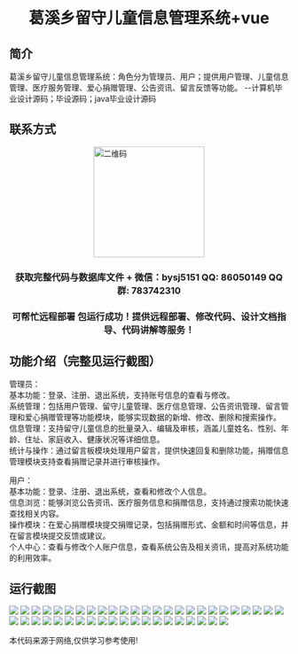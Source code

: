 <p><h1 align="center">葛溪乡留守儿童信息管理系统+vue</h1></p>

## 简介
葛溪乡留守儿童信息管理系统：角色分为管理员、用户；提供用户管理、儿童信息管理、医疗服务管理、爱心捐赠管理、公告资讯、留言反馈等功能。    --计算机毕业设计源码；毕设源码；java毕业设计源码


## 联系方式
<img src="https://bs-1329754181.cos.ap-shanghai.myqcloud.com/wx.jpg" alt="二维码" style="display: block; margin: 0 auto;" width="200px">
<p><h3 align="center">获取完整代码与数据库文件 + 微信：bysj5151 QQ: 86050149 QQ群: 783742310</h3></p>
<p><h3 align="center">可帮忙远程部署 包运行成功！提供远程部署、修改代码、设计文档指导、代码讲解等服务！</h3></p>

## 功能介绍（完整见运行截图）
管理员：  
基本功能：登录、注册、退出系统，支持账号信息的查看与修改。  
系统管理：包括用户管理、留守儿童管理、医疗信息管理、公告资讯管理、留言管理和爱心捐赠管理等功能模块，能够实现数据的新增、修改、删除和搜索操作。  
信息管理：支持留守儿童信息的批量录入、编辑及审核，涵盖儿童姓名、性别、年龄、住址、家庭收入、健康状况等详细信息。  
统计与操作：通过留言板模块处理用户留言，提供快速回复和删除功能，捐赠信息管理模块支持查看捐赠记录并进行审核操作。  

用户：  
基本功能：登录、注册、退出系统，查看和修改个人信息。  
信息浏览：能够浏览公告资讯、医疗服务信息和捐赠信息，支持通过搜索功能快速查找相关内容。  
操作模块：在爱心捐赠模块提交捐赠记录，包括捐赠形式、金额和时间等信息，并在留言模块提交反馈或建议。  
个人中心：查看与修改个人账户信息，查看系统公告及相关资讯，提高对系统功能的利用效率。


## 运行截图
![](https://bs-1329754181.cos.ap-shanghai.myqcloud.com/ssm/GeXiXiangLiuShouErTongXinXiGuanLiXiTong/img/001.jpg)
![](https://bs-1329754181.cos.ap-shanghai.myqcloud.com/ssm/GeXiXiangLiuShouErTongXinXiGuanLiXiTong/img/002.jpg)
![](https://bs-1329754181.cos.ap-shanghai.myqcloud.com/ssm/GeXiXiangLiuShouErTongXinXiGuanLiXiTong/img/003.jpg)
![](https://bs-1329754181.cos.ap-shanghai.myqcloud.com/ssm/GeXiXiangLiuShouErTongXinXiGuanLiXiTong/img/004.jpg)
![](https://bs-1329754181.cos.ap-shanghai.myqcloud.com/ssm/GeXiXiangLiuShouErTongXinXiGuanLiXiTong/img/005.jpg)
![](https://bs-1329754181.cos.ap-shanghai.myqcloud.com/ssm/GeXiXiangLiuShouErTongXinXiGuanLiXiTong/img/006.jpg)
![](https://bs-1329754181.cos.ap-shanghai.myqcloud.com/ssm/GeXiXiangLiuShouErTongXinXiGuanLiXiTong/img/007.jpg)
![](https://bs-1329754181.cos.ap-shanghai.myqcloud.com/ssm/GeXiXiangLiuShouErTongXinXiGuanLiXiTong/img/008.jpg)
![](https://bs-1329754181.cos.ap-shanghai.myqcloud.com/ssm/GeXiXiangLiuShouErTongXinXiGuanLiXiTong/img/009.jpg)
![](https://bs-1329754181.cos.ap-shanghai.myqcloud.com/ssm/GeXiXiangLiuShouErTongXinXiGuanLiXiTong/img/010.jpg)
![](https://bs-1329754181.cos.ap-shanghai.myqcloud.com/ssm/GeXiXiangLiuShouErTongXinXiGuanLiXiTong/img/011.jpg)
![](https://bs-1329754181.cos.ap-shanghai.myqcloud.com/ssm/GeXiXiangLiuShouErTongXinXiGuanLiXiTong/img/012.jpg)
![](https://bs-1329754181.cos.ap-shanghai.myqcloud.com/ssm/GeXiXiangLiuShouErTongXinXiGuanLiXiTong/img/013.jpg)
![](https://bs-1329754181.cos.ap-shanghai.myqcloud.com/ssm/GeXiXiangLiuShouErTongXinXiGuanLiXiTong/img/014.jpg)
![](https://bs-1329754181.cos.ap-shanghai.myqcloud.com/ssm/GeXiXiangLiuShouErTongXinXiGuanLiXiTong/img/015.jpg)
![](https://bs-1329754181.cos.ap-shanghai.myqcloud.com/ssm/GeXiXiangLiuShouErTongXinXiGuanLiXiTong/img/016.jpg)
![](https://bs-1329754181.cos.ap-shanghai.myqcloud.com/ssm/GeXiXiangLiuShouErTongXinXiGuanLiXiTong/img/017.jpg)
![](https://bs-1329754181.cos.ap-shanghai.myqcloud.com/ssm/GeXiXiangLiuShouErTongXinXiGuanLiXiTong/img/018.jpg)
![](https://bs-1329754181.cos.ap-shanghai.myqcloud.com/ssm/GeXiXiangLiuShouErTongXinXiGuanLiXiTong/img/019.jpg)
![](https://bs-1329754181.cos.ap-shanghai.myqcloud.com/ssm/GeXiXiangLiuShouErTongXinXiGuanLiXiTong/img/020.jpg)
![](https://bs-1329754181.cos.ap-shanghai.myqcloud.com/ssm/GeXiXiangLiuShouErTongXinXiGuanLiXiTong/img/021.jpg)
![](https://bs-1329754181.cos.ap-shanghai.myqcloud.com/ssm/GeXiXiangLiuShouErTongXinXiGuanLiXiTong/img/022.jpg)
![](https://bs-1329754181.cos.ap-shanghai.myqcloud.com/ssm/GeXiXiangLiuShouErTongXinXiGuanLiXiTong/img/023.jpg)
![](https://bs-1329754181.cos.ap-shanghai.myqcloud.com/ssm/GeXiXiangLiuShouErTongXinXiGuanLiXiTong/img/024.jpg)
![](https://bs-1329754181.cos.ap-shanghai.myqcloud.com/ssm/GeXiXiangLiuShouErTongXinXiGuanLiXiTong/img/025.jpg)
![](https://bs-1329754181.cos.ap-shanghai.myqcloud.com/ssm/GeXiXiangLiuShouErTongXinXiGuanLiXiTong/img/026.jpg)
![](https://bs-1329754181.cos.ap-shanghai.myqcloud.com/ssm/GeXiXiangLiuShouErTongXinXiGuanLiXiTong/img/027.jpg)
![](https://bs-1329754181.cos.ap-shanghai.myqcloud.com/ssm/GeXiXiangLiuShouErTongXinXiGuanLiXiTong/img/028.jpg)
![](https://bs-1329754181.cos.ap-shanghai.myqcloud.com/ssm/GeXiXiangLiuShouErTongXinXiGuanLiXiTong/img/029.jpg)
![](https://bs-1329754181.cos.ap-shanghai.myqcloud.com/ssm/GeXiXiangLiuShouErTongXinXiGuanLiXiTong/img/030.jpg)
![](https://bs-1329754181.cos.ap-shanghai.myqcloud.com/ssm/GeXiXiangLiuShouErTongXinXiGuanLiXiTong/img/031.jpg)
![](https://bs-1329754181.cos.ap-shanghai.myqcloud.com/ssm/GeXiXiangLiuShouErTongXinXiGuanLiXiTong/img/032.jpg)
![](https://bs-1329754181.cos.ap-shanghai.myqcloud.com/ssm/GeXiXiangLiuShouErTongXinXiGuanLiXiTong/img/033.jpg)
![](https://bs-1329754181.cos.ap-shanghai.myqcloud.com/ssm/GeXiXiangLiuShouErTongXinXiGuanLiXiTong/img/034.jpg)
![](https://bs-1329754181.cos.ap-shanghai.myqcloud.com/ssm/GeXiXiangLiuShouErTongXinXiGuanLiXiTong/img/035.jpg)
![](https://bs-1329754181.cos.ap-shanghai.myqcloud.com/ssm/GeXiXiangLiuShouErTongXinXiGuanLiXiTong/img/036.jpg)
![](https://bs-1329754181.cos.ap-shanghai.myqcloud.com/ssm/GeXiXiangLiuShouErTongXinXiGuanLiXiTong/img/037.jpg)
![](https://bs-1329754181.cos.ap-shanghai.myqcloud.com/ssm/GeXiXiangLiuShouErTongXinXiGuanLiXiTong/img/038.jpg)
![](https://bs-1329754181.cos.ap-shanghai.myqcloud.com/ssm/GeXiXiangLiuShouErTongXinXiGuanLiXiTong/img/039.jpg)
![](https://bs-1329754181.cos.ap-shanghai.myqcloud.com/ssm/GeXiXiangLiuShouErTongXinXiGuanLiXiTong/img/040.jpg)
![](https://bs-1329754181.cos.ap-shanghai.myqcloud.com/ssm/GeXiXiangLiuShouErTongXinXiGuanLiXiTong/img/041.jpg)
![](https://bs-1329754181.cos.ap-shanghai.myqcloud.com/ssm/GeXiXiangLiuShouErTongXinXiGuanLiXiTong/img/042.jpg)
![](https://bs-1329754181.cos.ap-shanghai.myqcloud.com/ssm/GeXiXiangLiuShouErTongXinXiGuanLiXiTong/img/043.jpg)
![](https://bs-1329754181.cos.ap-shanghai.myqcloud.com/ssm/GeXiXiangLiuShouErTongXinXiGuanLiXiTong/img/044.jpg)
![](https://bs-1329754181.cos.ap-shanghai.myqcloud.com/ssm/GeXiXiangLiuShouErTongXinXiGuanLiXiTong/img/045.jpg)

<p>本代码来源于网络,仅供学习参考使用!</p>

